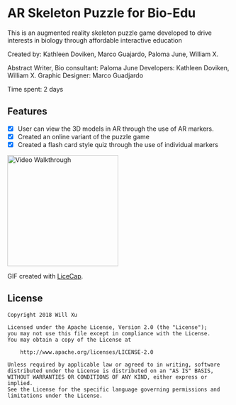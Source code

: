 # AR Skeleton Puzzle for Bio-Edu

This is an augmented reality skeleton puzzle game developed to drive interests in biology through affordable interactive education

Created by: Kathleen Doviken, Marco Guajardo, Paloma June, William X.

Abstract Writer, Bio consultant: Paloma June
Developers: Kathleen Doviken, William X.
Graphic Designer: Marco Guadjardo

Time spent: 2 days

## Features

* [x] User can view the 3D models in AR through the use of AR markers.
* [x] Created an online variant of the puzzle game
* [x] Created a flash card style quiz through the use of individual markers

<img src='https://github.com/willthexu/codepath_tippy/blob/master/Will%20Xu%20CodePath%20Demo.gif' title='Video Walkthrough' width='250' alt='Video Walkthrough' />

GIF created with [LiceCap](http://www.cockos.com/licecap/).

## License

    Copyright 2018 Will Xu

    Licensed under the Apache License, Version 2.0 (the "License");
    you may not use this file except in compliance with the License.
    You may obtain a copy of the License at

        http://www.apache.org/licenses/LICENSE-2.0

    Unless required by applicable law or agreed to in writing, software
    distributed under the License is distributed on an "AS IS" BASIS,
    WITHOUT WARRANTIES OR CONDITIONS OF ANY KIND, either express or implied.
    See the License for the specific language governing permissions and
    limitations under the License.
